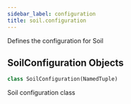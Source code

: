 ```yaml
---
sidebar_label: configuration
title: soil.configuration
---
```


Defines the configuration for Soil

## SoilConfiguration Objects

```python
class SoilConfiguration(NamedTuple)
```

Soil configuration class

